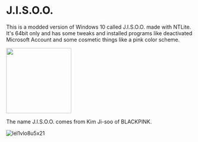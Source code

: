 
# J.I.S.O.O.
This is a modded version of Windows 10 called J.I.S.O.O. made with NTLite. It's 64bit only and has some tweaks and installed programs like deactivated Microsoft Account and some cosmetic things like a pink color scheme.

<img src="https://user-images.githubusercontent.com/65157905/113872563-46a41d00-97b4-11eb-959d-00f8c5e717d1.png" width="175" height="175">

The name J.I.S.O.O. comes from Kim Ji-soo of BLACKPINK.

![lel1vlo8u5x21](https://user-images.githubusercontent.com/65157905/113753646-a0520c00-970e-11eb-81d1-4aa0a9cd20f5.png)

